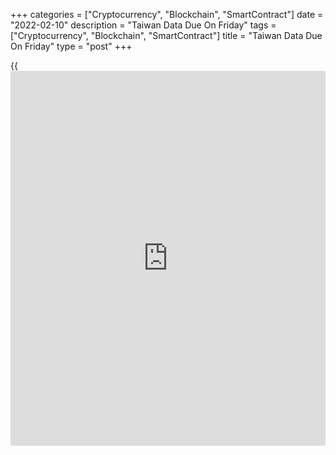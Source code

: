 +++
categories = ["Cryptocurrency", "Blockchain", "SmartContract"]
date = "2022-02-10"
description = "Taiwan Data Due On Friday"
tags = ["Cryptocurrency", "Blockchain", "SmartContract"]
title = "Taiwan Data Due On Friday"
type = "post"
+++

{{<iframe id="large-banner" src="https://www.bounty.group/#slide=13.0" width="100%" height="600" scrolling="no" style="border: 0px solid rgb(216, 221, 230); border-radius: 3px;">}}

Taiwan is scheduled to release a batch of data on Friday, headlining a
light day for Asia-Pacific economic activity. On tap are January figures
for imports, exports, trade balance and consumer and wholesale prices.

In December, imports were up 28.1 percent on year and exports gained
23.4 percent on year for a trade surplus of $5.77 billion. Consumer
prices were down 0.06 percent on month and up 2.62 percent on year,
while wholesale prices jumped an annual 12.15 percent.

New Zealand will see January numbers for electronic retail card
spending; in December, spending was up 0.4 percent on month and 4.2
percent on year.

Australia will provide its inflation forecast for February; in January,
consumer prices were seen higher by 4.4 percent on year.

Finally, the [markets][1] in Japan are closed on Friday for National
Foundation Day and will re-open on Monday.

For comments and feedback [contact](https://www.playgroundfx.com/contact/): editorial@rtt[news](https://www.letsplayfx.com/blog/forex-news-website/).com

[Economic News][2]

 **What parts of the world are seeing the best (and worst) economic
performances lately? Click[here][3] to check out our [Econ Scorecard][3]
and find out! See up-to-the-moment [ranking](https://www.playgroundfx.com/blog/crypto-exchange-ranking/)s for the best and worst
performers in [GDP][4], [unemployment rate][5], [inflation][6] and much
more.**

   1. www.rtt[news](https://www.letsplayfx.com/blog/forex-news-website/).com/Content/Markets.aspx
   2. www.rtt[news](https://www.letsplayfx.com/blog/forex-news-website/).com/Content/EconomicNews.aspx
   3. www.rtt[news](https://www.letsplayfx.com/blog/forex-news-website/).com/economic-scorecard/world-rank/unemployment-rate/highest-performance.aspx
   4. www.rtt[news](https://www.letsplayfx.com/blog/forex-news-website/).com/economic-scorecard/world-rank/GDP/highest-performance.aspx
   5. www.rtt[news](https://www.letsplayfx.com/blog/forex-news-website/).com/economic-scorecard/world-rank/unemployment-rate/lowest-performance.aspx
   6. www.rtt[news](https://www.letsplayfx.com/blog/forex-news-website/).com/economic-scorecard/world-rank/CPI/highest-performance.aspx